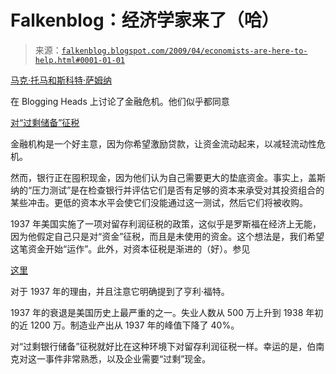 <!--yml

类别：未分类

日期：2024 年 5 月 12 日 22:09:14

-->

# Falkenblog：经济学家来了（哈）

> 来源：[`falkenblog.blogspot.com/2009/04/economists-are-here-to-help.html#0001-01-01`](http://falkenblog.blogspot.com/2009/04/economists-are-here-to-help.html#0001-01-01)

[马克·托马和斯科特·萨姆纳](http://bloggingheads.tv/diavlogs/18809)

在 Blogging Heads 上讨论了金融危机。他们似乎都同意

[对“过剩储备”征税](http://blogsandwikis.bentley.edu/themoneyillusion/?p=349)

金融机构是一个好主意，因为你希望激励贷款，让资金流动起来，以减轻流动性危机。

然而，银行正在囤积现金，因为他们认为自己需要更大的垫底资金。事实上，盖斯纳的“压力测试”是在检查银行并评估它们是否有足够的资本来承受对其投资组合的某些冲击。更低的资本水平会使它们没能通过这一测试，然后它们将被收购。

1937 年美国实施了一项对留存利润征税的政策，这似乎是罗斯福在经济上无能，因为他假定自己只是对“资金”征税，而且是未使用的资金。这个想法是，我们希望这笔资金开始“运作”。此外，对资本征税是渐进的（好）。参见

[这里](http://www.taxhistory.org/Civilization/Documents/Surveys/hst23732/23732.htm)

对于 1937 年的理由，并且注意它明确提到了亨利·福特。

1937 年的衰退是美国历史上最严重的之一。失业人数从 500 万上升到 1938 年初的近 1200 万。制造业产出从 1937 年的峰值下降了 40%。

对“过剩银行储备”征税就好比在这种环境下对留存利润征税一样。幸运的是，伯南克对这一事件非常熟悉，以及企业需要“过剩”现金。
